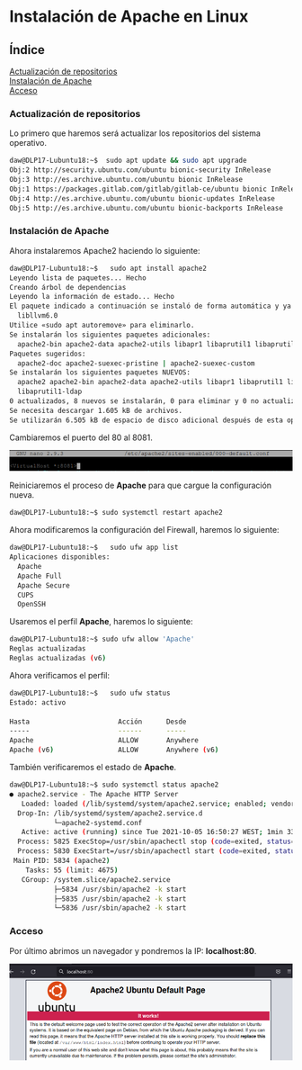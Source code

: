 # **Instalación de Apache en Linux**

## **Índice**
[Actualización de repositorios](#id1)<br>
[Instalación de Apache](#id2)<br>
[Acceso](#id3)

### **Actualización de repositorios**<a name = "id1"></a>
Lo primero que haremos será actualizar los repositorios del sistema operativo.

```bash
daw@DLP17-Lubuntu18:~$  sudo apt update && sudo apt upgrade
Obj:2 http://security.ubuntu.com/ubuntu bionic-security InRelease                                       
Obj:3 http://es.archive.ubuntu.com/ubuntu bionic InRelease                              
Obj:1 https://packages.gitlab.com/gitlab/gitlab-ce/ubuntu bionic InRelease              
Obj:4 http://es.archive.ubuntu.com/ubuntu bionic-updates InRelease              
Obj:5 http://es.archive.ubuntu.com/ubuntu bionic-backports InRelease
```

### **Instalación de Apache**<a name = "id2"></a>
Ahora instalaremos Apache2 haciendo lo siguiente:

```bash
daw@DLP17-Lubuntu18:~$   sudo apt install apache2
Leyendo lista de paquetes... Hecho
Creando árbol de dependencias       
Leyendo la información de estado... Hecho
El paquete indicado a continuación se instaló de forma automática y ya no es necesario.
  libllvm6.0
Utilice «sudo apt autoremove» para eliminarlo.
Se instalarán los siguientes paquetes adicionales:
  apache2-bin apache2-data apache2-utils libapr1 libaprutil1 libaprutil1-dbd-sqlite3 libaprutil1-ldap
Paquetes sugeridos:
  apache2-doc apache2-suexec-pristine | apache2-suexec-custom
Se instalarán los siguientes paquetes NUEVOS:
  apache2 apache2-bin apache2-data apache2-utils libapr1 libaprutil1 libaprutil1-dbd-sqlite3
  libaprutil1-ldap
0 actualizados, 8 nuevos se instalarán, 0 para eliminar y 0 no actualizados.
Se necesita descargar 1.605 kB de archivos.
Se utilizarán 6.505 kB de espacio de disco adicional después de esta operación.
```

Cambiaremos el puerto del 80 al 8081.

![Modificación del fichero](img/apache/3.png)

Reiniciaremos el proceso de **Apache** para que cargue la configuración nueva.

```bash
daw@DLP17-Lubuntu18:~$ sudo systemctl restart apache2
```

Ahora modificaremos la configuración del Firewall, haremos lo siguiente:

```bash
daw@DLP17-Lubuntu18:~$   sudo ufw app list
Aplicaciones disponibles:
  Apache
  Apache Full
  Apache Secure
  CUPS
  OpenSSH
```

Usaremos el perfil **Apache**, haremos lo siguiente:

```bash
daw@DLP17-Lubuntu18:~$ sudo ufw allow 'Apache'
Reglas actualizadas
Reglas actualizadas (v6)
```

Ahora verificamos el perfil:

```bash
daw@DLP17-Lubuntu18:~$   sudo ufw status
Estado: activo

Hasta                      Acción      Desde
-----                      ------      -----
Apache                     ALLOW       Anywhere                  
Apache (v6)                ALLOW       Anywhere (v6)   
```

También verificaremos el estado de **Apache**.

```bash
daw@DLP17-Lubuntu18:~$ sudo systemctl status apache2
● apache2.service - The Apache HTTP Server
   Loaded: loaded (/lib/systemd/system/apache2.service; enabled; vendor preset: enabled)
  Drop-In: /lib/systemd/system/apache2.service.d
           └─apache2-systemd.conf
   Active: active (running) since Tue 2021-10-05 16:50:27 WEST; 1min 33s ago
  Process: 5825 ExecStop=/usr/sbin/apachectl stop (code=exited, status=0/SUCCESS)
  Process: 5830 ExecStart=/usr/sbin/apachectl start (code=exited, status=0/SUCCESS)
 Main PID: 5834 (apache2)
    Tasks: 55 (limit: 4675)
   CGroup: /system.slice/apache2.service
           ├─5834 /usr/sbin/apache2 -k start
           ├─5835 /usr/sbin/apache2 -k start
           └─5836 /usr/sbin/apache2 -k start
```

### **Acceso**<a name = "id3"></a>
Por último abrimos un navegador y pondremos la IP: **localhost:80**.

![Navegador](img/apache/9.png)
